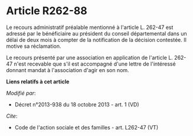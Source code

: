 # Article R262-88

Le recours administratif préalable mentionné à l'article L. 262-47 est adressé par le bénéficiaire au président du conseil
départemental dans un délai de deux mois à compter de la notification de la décision contestée. Il motive sa réclamation. 

Le recours présenté par une association en application de l'article L. 262-47 n'est recevable que s'il est accompagné d'une
lettre de l'intéressé donnant mandat à l'association d'agir en son nom.

**Liens relatifs à cet article**

_Modifié par_:

  - Décret n°2013-938 du 18 octobre 2013 - art. 1 (VD)

_Cite_:

  - Code de l'action sociale et des familles - art. L262-47 (VT)
